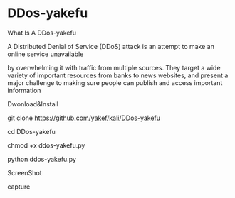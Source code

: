 # DDos-yakefu

What Is A DDos-yakefu

A Distributed Denial of Service (DDoS) attack is an attempt to make an online service unavailable

by overwhelming it with traffic from multiple sources. They target a wide variety of important resources from banks to news websites, and present a major challenge to making sure people can publish and access important information

Dwonload&Install

git clone https://github.com/yakef/kali/DDos-yakefu

cd DDos-yakefu

chmod +x ddos-yakefu.py

python ddos-yakefu.py

ScreenShot

capture